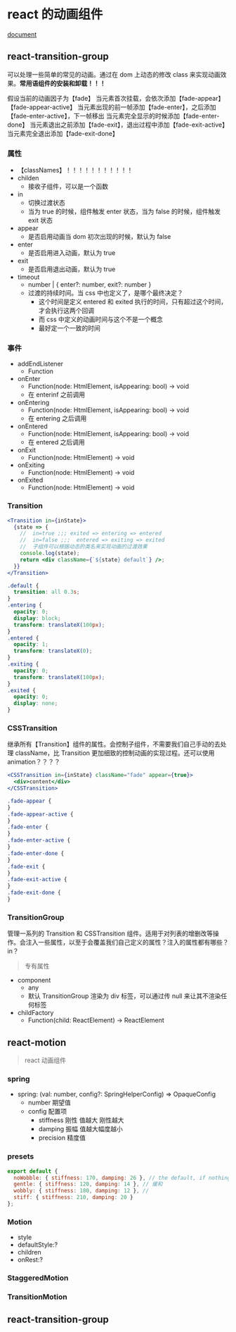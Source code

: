 # react 的动画组件

[document](https://reactcommunity.org/react-transition-group/transition)

## react-transition-group

可以处理一些简单的常见的动画。通过在 dom 上动态的修改 class 来实现动画效果。**常用语组件的安装和卸载！！！**

假设当前的动画因子为【fade】
当元素首次挂载，会依次添加【fade-appear】【fade-appear-active】
当元素出现的前一帧添加【fade-enter】，之后添加【fade-enter-active】，下一帧移出
当元素完全显示的时候添加【fade-enter-done】
当元素退出之前添加【fade-exit】，退出过程中添加【fade-exit-active】
当元素完全退出添加【fade-exit-done】

### 属性

- 【classNames】！！！！！！！！！！！
- childen
  - 接收子组件，可以是一个函数
- in
  - 切换过渡状态
  - 当为 true 的时候，组件触发 enter 状态，当为 false 的时候，组件触发 exit 状态
- appear
  - 是否启用动画当 dom 初次出现的时候，默认为 false
- enter
  - 是否启用进入动画，默认为 true
- exit
  - 是否启用退出动画，默认为 true
- timeout
  - number | { enter?: number, exit?: number }
  - 过渡的持续时间。当 css 中也定义了，是哪个最终决定？
    - 这个时间是定义 entered 和 exited 执行的时间，只有超过这个时间，才会执行这两个回调
    - 而 css 中定义的动画时间与这个不是一个概念
    - 最好定一个一致的时间

### 事件

- addEndListener
  - Function
- onEnter
  - Function(node: HtmlElement, isAppearing: bool) -> void
  - 在 enterinf 之前调用
- onEntering
  - Function(node: HtmlElement, isAppearing: bool) -> void
  - 在 entering 之后调用
- onEntered
  - Function(node: HtmlElement, isAppearing: bool) -> void
  - 在 entered 之后调用
- onExit
  - Function(node: HtmlElement) -> void
- onExiting
  - Function(node: HtmlElement) -> void
- onExited
  - Function(node: HtmlElement) -> void

### Transition

```jsx
<Transition in={inState}>
  {state => {
    //  in=true ;;; exited => entering => entered
    //  in=false ;;;  entered => exiting => exited
    //  子组件可以根据动态的类名来实现动画的过渡效果
    console.log(state);
    return <div className={`${state} default`} />;
  }}
</Transition>
```

```css
.default {
  transition: all 0.3s;
}
.entering {
  opacity: 0;
  display: block;
  transform: translateX(100px);
}
.entered {
  opacity: 1;
  transform: translateX(0);
}
.exiting {
  opacity: 0;
  transform: translateX(100px);
}
.exited {
  opacity: 0;
  display: none;
}
```

### CSSTransition

继承所有【Transition】组件的属性。会控制子组件，不需要我们自己手动的去处理 className，比 Transition 更加细致的控制动画的实现过程。还可以使用 animation？？？？

```jsx
<CSSTransition in={inState} className="fade" appear={true}>
  <div>content</div>
</CSSTransition>
```

```css
.fade-appear {
}
.fade-appear-active {
}
.fade-enter {
}
.fade-enter-active {
}
.fade-enter-done {
}
.fade-exit {
}
.fade-exit-active {
}
.fade-exit-done {
}
```

### TransitionGroup

管理一系列的 Transition 和 CSSTransition 组件。适用于对列表的增删改等操作。会注入一些属性，以至于会覆盖我们自己定义的属性？注入的属性都有哪些？in？

> 专有属性

- component
  - any
  - 默认 TransitionGroup 渲染为 div 标签，可以通过传 null 来让其不渲染任何标签
- childFactory
  - Function(child: ReactElement) -> ReactElement

## react-motion

> react 动画组件

### spring

- spring: (val: number, config?: SpringHelperConfig) => OpaqueConfig
  - number 期望值
  - config 配置项
    - stiffness 刚性 值越大 刚性越大
    - damping 振幅 值越大幅度越小
    - precision 精度值

### presets

```javascript
export default {
  noWobble: { stiffness: 170, damping: 26 }, // the default, if nothing provided
  gentle: { stiffness: 120, damping: 14 }, // 缓和
  wobbly: { stiffness: 180, damping: 12 }, //
  stiff: { stiffness: 210, damping: 20 }
};
```

### Motion

- style
- defaultStyle:?
- children
- onRest:?

### StaggeredMotion

### TransitionMotion

## react-transition-group
